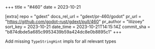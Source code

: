 +++
title = "#460"
date = 2023-10-21

[extra]
repo = "gdext"
docs_rel_url = "gdext/pr-460/godot"
pr_url = "https://github.com/godot-rust/gdext/pull/460"
pr_author = "lilizoey"
sort_key = 2023-10-21
date_time = 2023-10-21T14:15:14Z
commit_sha = "b874dbde5a685c9953439b59a424dc8e0b8895c1"
+++

Add missing `TypeStringHint` impls for all relevant types
